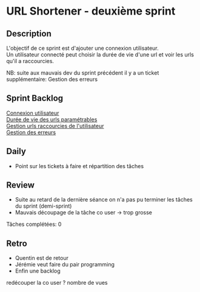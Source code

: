 # URL Shortener - deuxième sprint

## Description

L'objectif de ce sprint est d'ajouter une connexion utilisateur.  
Un utilisateur connecté peut choisir la durée de vie d'une url et voir les urls qu'il a raccourcies.

NB: suite aux mauvais dev du sprint précédent il y a un ticket supplémentaire: Gestion des erreurs

## Sprint Backlog

[Connexion utilisateur](backlog.md#connexion-utilisateur)    
[Durée de vie des urls paramétrables](backlog.md#durée-de-vie-des-urls-raccourcies-paramétrable-pour-utilisateurs-connectés)    
[Gestion urls raccourcies de l'utilisateur](backlog.md#affichage-des-urls-raccourcies-par-utilisateurs)    
[Gestion des erreurs](backlog.md#gestion-des-erreurs)

## Daily

- Point sur les tickets à faire et répartition des tâches

## Review

- Suite au retard de la dernière séance on n'a pas pu terminer les tâches du sprint (demi-sprint)
- Mauvais découpage de la tâche co user -> trop grosse

Tâches complétées: 0

## Retro

- Quentin est de retour
- Jérémie veut faire du pair programming
- Enfin une backlog


redécouper la co user ? 
nombre de vues 

